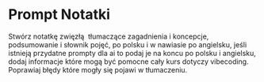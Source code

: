 # Prompt Notatki

Stwórz notatkę zwięzłą  tłumaczące zagadnienia i koncepcje, podsumowanie i słownik pojęć, po polsku i w nawiasie po angielsku, jeśli istnieją przydatne prompty dla ai to podaj je na koncu po polsku i angielsku, dodaj informacje które mogą być pomocne cały kurs dotyczy vibecoding. Poprawiaj błędy które mogły się pojawi w tłumaczeniu.
